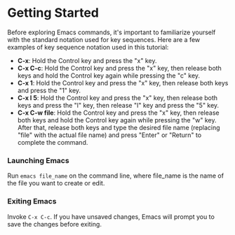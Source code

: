 # Getting Started

Before exploring Emacs commands, it's important to familiarize yourself with the standard notation used for key sequences. Here are a few examples of key sequence notation used in this tutorial:

* **C-x**: Hold the Control key and press the "x" key.
* **C-x C-c**: Hold the Control key and press the "x" key, then release both keys and hold the Control key again while pressing the "c" key.
* **C-x 1**: Hold the Control key and press the "x" key, then release both keys and press the "1" key.
* **C-x l 5**: Hold the Control key and press the "x" key, then release both keys and press the "l" key, then release "I" key and press the "5" key.
* **C-x C-w file**: Hold the Control key and press the "x" key, then release both keys and hold the Control key again while pressing the "w" key. After that, release both keys and type the desired file name (replacing "file" with the actual file name) and press "Enter" or "Return" to complete the command.&#x20;

### Launching Emacs

Run `emacs file_name` on the command line, where file\_name is the name of the file you want to create or edit.&#x20;

### Exiting Emacs

Invoke `C-x C-c`. If you have unsaved changes, Emacs will prompt you to save the changes before exiting.



